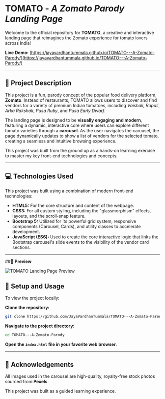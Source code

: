 # **TOMATO** - _A Zomato Parody Landing Page_

Welcome to the official repository for **TOMATO**, a creative and interactive landing page that reimagines the Zomato experience for tomato lovers across India!

**Live Demo:** [https://jayavardhantummala.github.io/TOMATO---A-Zomato-Parody/](https://jayavardhantummala.github.io/TOMATO---A-Zomato-Parody/)

---

## 🍅 **Project Description**

This project is a fun, parody concept of the popular food delivery platform, **Zomato**. Instead of restaurants, TOMATO allows users to discover and find vendors for a variety of premium Indian tomatoes, including _Vaishali_, _Rupali_, _Arka Rakshak_, _Pusa Ruby_, and _Pusa Early Dwarf_.

The landing page is designed to be **visually engaging and modern**, featuring a dynamic, interactive core where users can explore different tomato varieties through a **carousel**. As the user navigates the carousel, the page dynamically updates to show a list of vendors for the selected tomato, creating a seamless and intuitive browsing experience.

This project was built from the ground up as a hands-on learning exercise to master my key front-end technologies and concepts.

---

## 💻 **Technologies Used**

This project was built using a combination of modern front-end technologies:

- **HTML5:** For the core structure and content of the webpage.
- **CSS3:** For all custom styling, including the "glassmorphism" effects, layouts, and the scroll-snap feature.
- **Bootstrap 5:** Utilized for its powerful grid system, responsive components (Carousel, Cards), and utility classes to accelerate development.
- **JavaScript (ES6):** Used to create the core interactive logic that links the Bootstrap carousel's slide events to the visibility of the vendor card sections.

---

##📸 **Preview**

![TOMATO Landing Page Preview](SS.png)

## 🚀 **Setup and Usage**

To view the project locally:

**Clone the repository:**
```sh
git clone https://github.com/JayaVardhanTummala/TOMATO---A-Zomato-Parody.git
```

**Navigate to the project directory:**
```sh
cd TOMATO---A-Zomato-Parody
```

**Open the `index.html` file in your favorite web browser.**

---

## 🙏 **Acknowledgements**

All images used in the carousel are high-quality, royalty-free stock photos sourced from **Pexels**.

This project was built as a guided learning experience.